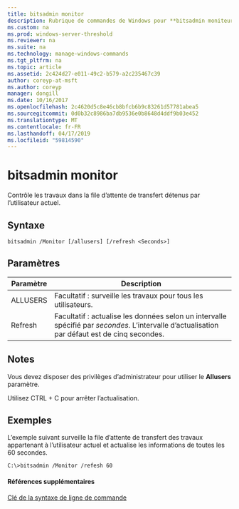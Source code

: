 ```yaml
---
title: bitsadmin monitor
description: Rubrique de commandes de Windows pour **bitsadmin moniteur** -surveille les travaux dans la file d’attente de transfert détenus par l’utilisateur actuel.
ms.custom: na
ms.prod: windows-server-threshold
ms.reviewer: na
ms.suite: na
ms.technology: manage-windows-commands
ms.tgt_pltfrm: na
ms.topic: article
ms.assetid: 2c424d27-e011-49c2-b579-a2c235467c39
author: coreyp-at-msft
ms.author: coreyp
manager: dongill
ms.date: 10/16/2017
ms.openlocfilehash: 2c4620d5c8e46cb8bfcb6b9c83261d57781abea5
ms.sourcegitcommit: 0d0b32c8986ba7db9536e0b8648d4ddf9b03e452
ms.translationtype: MT
ms.contentlocale: fr-FR
ms.lasthandoff: 04/17/2019
ms.locfileid: "59814590"
---
```

# <a name="bitsadmin-monitor"></a>bitsadmin monitor



Contrôle les travaux dans la file d’attente de transfert détenus par l’utilisateur actuel.

## <a name="syntax"></a>Syntaxe

```
bitsadmin /Monitor [/allusers] [/refresh <Seconds>]
```

## <a name="parameters"></a>Paramètres

|Paramètre|Description|
|---------|-----------|
|ALLUSERS|Facultatif : surveille les travaux pour tous les utilisateurs.|
|Refresh|Facultatif : actualise les données selon un intervalle spécifié par *secondes*. L’intervalle d’actualisation par défaut est de cinq secondes.|

## <a name="remarks"></a>Notes

Vous devez disposer des privilèges d’administrateur pour utiliser le **Allusers** paramètre.

Utilisez CTRL + C pour arrêter l’actualisation.

## <a name="BKMK_examples"></a>Exemples

L’exemple suivant surveille la file d’attente de transfert des travaux appartenant à l’utilisateur actuel et actualise les informations de toutes les 60 secondes.
```
C:\>bitsadmin /Monitor /refesh 60
```

#### <a name="additional-references"></a>Références supplémentaires

[Clé de la syntaxe de ligne de commande](command-line-syntax-key.md)